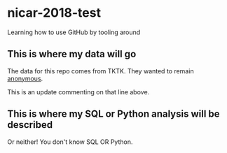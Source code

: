 # nicar-2018-test
Learning how to use GitHub by tooling around

## This is where my data will go

The data for this repo comes from TKTK. They wanted to remain [anonymous](https://github.com/taggartk).

This is an update commenting on that line above.

## This is where my SQL or Python analysis will be described

Or neither! You don't know SQL OR Python.
